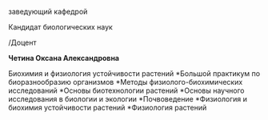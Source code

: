 заведующий кафедрой

Кандидат биологических наук

/Доцент

**Четина Оксана Александровна**

Биохимия и физиология устойчивости растений
	*Большой практикум по биоразнообразию организмов
	*Методы физиолого-биохимических исследований
	*Основы биотехнологии растений
	*Основы научного исследования в биологии и экологии
	*Почвоведение
	*Физиология и биохимия устойчивости растений
	*Физиология растений